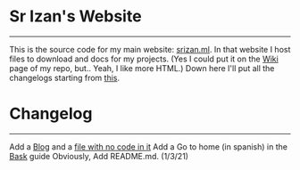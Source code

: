 # Sr Izan's Website
---
This is the source code for my main website: [srizan.ml](https://srizan.ml).
In that website I host files to download and docs for my projects.
(Yes I could put it on the [Wiki](https://docs.github.com/en/github/building-a-strong-community/about-wikis) page of my repo, but.. Yeah, I like more HTML.)
Down here I'll put all the changelogs starting from [this](https://github.com/SrIzan10/mainwebsite/commit/1437d8079bae51bfb73e9f89487cec0325608040).

# Changelog
---
Add a [Blog](https://srizan.ml/blog) and a [file with no code in it](https://srizan.ml/whitefile)
Add a Go to home (in spanish) in the [Bask](https://srizan.ml/bask) guide
Obviously, Add README.md. (1/3/21)

